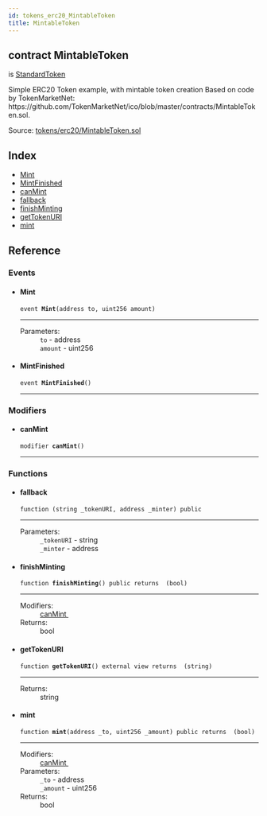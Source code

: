 ```yaml
---
id: tokens_erc20_MintableToken
title: MintableToken
---
```


<div class="contract-doc"><div class="contract"><h2 class="contract-header"><span class="contract-kind">contract</span> MintableToken</h2><p class="base-contracts"><span>is</span> <a href="tokens_erc20_StandardToken.html">StandardToken</a></p><p class="description">Simple ERC20 Token example, with mintable token creation Based on code by TokenMarketNet: https://github.com/TokenMarketNet/ico/blob/master/contracts/MintableToken.sol.</p><div class="source">Source: <a href="https://github.com/MyBitFoundation/MyBit-Network.tech//blob/v0.1.9/contracts/tokens/erc20/MintableToken.sol" target="_blank">tokens/erc20/MintableToken.sol</a></div></div><div class="index"><h2>Index</h2><ul><li><a href="tokens_erc20_MintableToken.html#Mint">Mint</a></li><li><a href="tokens_erc20_MintableToken.html#MintFinished">MintFinished</a></li><li><a href="tokens_erc20_MintableToken.html#canMint">canMint</a></li><li><a href="tokens_erc20_MintableToken.html#">fallback</a></li><li><a href="tokens_erc20_MintableToken.html#finishMinting">finishMinting</a></li><li><a href="tokens_erc20_MintableToken.html#getTokenURI">getTokenURI</a></li><li><a href="tokens_erc20_MintableToken.html#mint">mint</a></li></ul></div><div class="reference"><h2>Reference</h2><div class="events"><h3>Events</h3><ul><li><div class="item event"><span id="Mint" class="anchor-marker"></span><h4 class="name">Mint</h4><div class="body"><code class="signature">event <strong>Mint</strong><span>(address to, uint256 amount) </span></code><hr/><dl><dt><span class="label-parameters">Parameters:</span></dt><dd><div><code>to</code> - address</div><div><code>amount</code> - uint256</div></dd></dl></div></div></li><li><div class="item event"><span id="MintFinished" class="anchor-marker"></span><h4 class="name">MintFinished</h4><div class="body"><code class="signature">event <strong>MintFinished</strong><span>() </span></code><hr/></div></div></li></ul></div><div class="modifiers"><h3>Modifiers</h3><ul><li><div class="item modifier"><span id="canMint" class="anchor-marker"></span><h4 class="name">canMint</h4><div class="body"><code class="signature">modifier <strong>canMint</strong><span>() </span></code><hr/></div></div></li></ul></div><div class="functions"><h3>Functions</h3><ul><li><div class="item function"><span id="fallback" class="anchor-marker"></span><h4 class="name">fallback</h4><div class="body"><code class="signature">function <strong></strong><span>(string _tokenURI, address _minter) </span><span>public </span></code><hr/><dl><dt><span class="label-parameters">Parameters:</span></dt><dd><div><code>_tokenURI</code> - string</div><div><code>_minter</code> - address</div></dd></dl></div></div></li><li><div class="item function"><span id="finishMinting" class="anchor-marker"></span><h4 class="name">finishMinting</h4><div class="body"><code class="signature">function <strong>finishMinting</strong><span>() </span><span>public </span><span>returns  (bool) </span></code><hr/><dl><dt><span class="label-modifiers">Modifiers:</span></dt><dd><a href="tokens_erc20_MintableToken.html#canMint">canMint </a></dd><dt><span class="label-return">Returns:</span></dt><dd>bool</dd></dl></div></div></li><li><div class="item function"><span id="getTokenURI" class="anchor-marker"></span><h4 class="name">getTokenURI</h4><div class="body"><code class="signature">function <strong>getTokenURI</strong><span>() </span><span>external </span><span>view </span><span>returns  (string) </span></code><hr/><dl><dt><span class="label-return">Returns:</span></dt><dd>string</dd></dl></div></div></li><li><div class="item function"><span id="mint" class="anchor-marker"></span><h4 class="name">mint</h4><div class="body"><code class="signature">function <strong>mint</strong><span>(address _to, uint256 _amount) </span><span>public </span><span>returns  (bool) </span></code><hr/><dl><dt><span class="label-modifiers">Modifiers:</span></dt><dd><a href="tokens_erc20_MintableToken.html#canMint">canMint </a></dd><dt><span class="label-parameters">Parameters:</span></dt><dd><div><code>_to</code> - address</div><div><code>_amount</code> - uint256</div></dd><dt><span class="label-return">Returns:</span></dt><dd>bool</dd></dl></div></div></li></ul></div></div></div>
